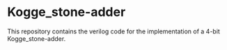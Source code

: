 # Kogge_stone-adder
This repository contains the verilog code for the implementation of a 4-bit Kogge_stone-adder.
